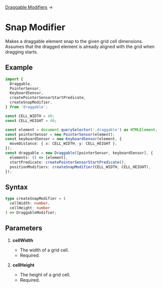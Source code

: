 [Draggable Modifiers](/docs/draggable-modifiers) →

# Snap Modifier

Makes a draggable element snap to the given grid cell dimensions. Assumes that the dragged element is already aligned with the grid when dragging starts.

## Example

```ts
import {
  Draggable,
  PointerSensor,
  KeyboardSensor,
  createPointerSensorStartPredicate,
  createSnapModifier,
} from 'draggable';

const CELL_WIDTH = 40;
const CELL_HEIGHT = 40;

const element = document.querySelector('.draggable') as HTMLElement;
const pointerSensor = new PointerSensor(element);
const keyboardSensor = new KeyboardSensor(element, {
  moveDistance: { x: CELL_WIDTH, y: CELL_HEIGHT },
});
const draggable = new Draggable([pointerSensor, keyboardSensor], {
  elements: () => [element],
  startPredicate: createPointerSensorStartPredicate(),
  positionModifiers: createSnapModifier(CELL_WIDTH, CELL_HEIGHT),
});
```

## Syntax

<!-- prettier-ignore -->
```ts
type createSnapModifier = (
  cellWidth: number,
  cellHeight: number
) => DraggableModifier;
```

## Parameters

1. **cellWidth**

   - The width of a grid cell.
   - Required.

2. **cellHeight**

   - The height of a grid cell.
   - Required.
